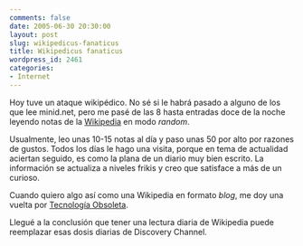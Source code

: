 ```yaml
---
comments: false
date: 2005-06-30 20:30:00
layout: post
slug: wikipedicus-fanaticus
title: Wikipedicus fanaticus
wordpress_id: 2461
categories:
- Internet
---
```


Hoy tuve un ataque wikipédico. No sé si le habrá pasado a alguno de los que lee minid.net, pero me pasé de las 8 hasta entradas doce de la noche leyendo notas de la [Wikipedia](http://www.wikipedia.org) en modo _random_.





Usualmente, leo unas 10-15 notas al día y paso unas 50 por alto por razones de gustos. Todos los días le hago una visita, porque en tema de actualidad aciertan seguido, es como la plana de un diario muy bien escrito. La información se actualiza a niveles frikis y creo que satisface a más de un curioso.





Cuando quiero algo así como una Wikipedia en formato _blog_, me doy una vuelta por [Tecnología Obsoleta](http://tecob.bitacoras.com/).





Llegué a la conclusión que tener una lectura diaria de Wikipedia puede reemplazar esas dosis diarias de Discovery Channel.
